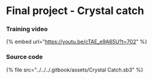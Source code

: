 # Final project - Crystal catch



### Training video

{% embed url="https://youtu.be/cTAE_e9A65U?t=702" %}

### Source code

{% file src="../../../.gitbook/assets/Crystal Catch.sb3" %}
